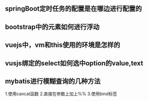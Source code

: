 ## springBoot定时任务的配置是在哪边进行配置的
## bootstrap中的元素如何进行浮动
## vuejs中，vm和this使用的环境是怎样的
## vusjs绑定的select如何选中option的value,text
## mybatis进行模糊查询的几种方法
1.使用cancat函数
2.直接在参数上加上%%
3.使用bind标签

